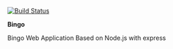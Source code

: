 [![Build Status](https://travis-ci.org/nil1511/bingo-server.svg?branch=master)](https://travis-ci.org/nil1511/bingo-server)

**Bingo**


Bingo Web Application Based on Node.js with express
